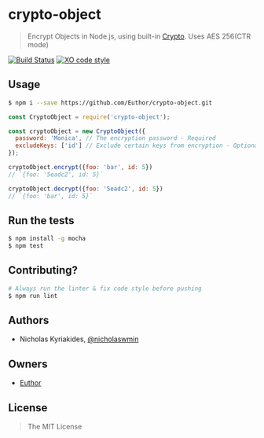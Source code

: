 # crypto-object
> Encrypt Objects in Node.js, using built-in [Crypto][1].
> Uses AES 256(CTR mode)

[![Build Status](https://travis-ci.org/Euthor/crypto-object.svg?branch=master)](https://travis-ci.org/Euthor/crypto-object)
[![XO code style](https://img.shields.io/badge/code_style-XO-5ed9c7.svg)](https://github.com/sindresorhus/xo)

## Usage

```bash
$ npm i --save https://github.com/Euthor/crypto-object.git
```

```javascript
const CryptoObject = require('crypto-object');

const cryptoObject = new CryptoObject({
  password: 'Monica', // The encryption password - Required
  excludeKeys: ['id'] // Exclude certain keys from encryption - Optional.
});

cryptoObject.encrypt({foo: 'bar', id: 5})
// `{foo: '5eadc2', id: 5}`

cryptoObject.decrypt({foo: '5eadc2', id: 5})
// `{foo: 'bar', id: 5}`
```

## Run the tests

```bash
$ npm install -g mocha
$ npm test
```

## Contributing?

```bash
# Always run the linter & fix code style before pushing
$ npm run lint
```

## Authors

- Nicholas Kyriakides, [@nicholaswmin][2]

## Owners

- [Euthor][3]

## License

> The MIT License

[1]: https://nodejs.org/api/crypto.html
[2]: https://github.com/nicholaswmin
[3]: https://github.com/Euthor
